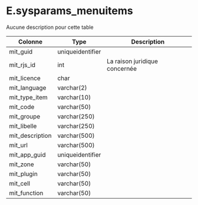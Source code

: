 # E.sysparams_menuitems

Aucune description pour cette table

Colonne|Type|Description
---|---|---
mit_guid|uniqueidentifier|
mit_rjs_id|int|La raison juridique concernée 
mit_licence|char|
mit_language|varchar(2)|
mit_type_item|varchar(10)|
mit_code|varchar(50)|
mit_groupe|varchar(250)|
mit_libelle|varchar(250)|
mit_description|varchar(500)|
mit_url|varchar(500)|
mit_app_guid|uniqueidentifier|
mit_zone|varchar(50)|
mit_plugin|varchar(50)|
mit_cell|varchar(50)|
mit_function|varchar(50)|
